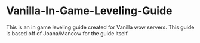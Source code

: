 # Vanilla-In-Game-Leveling-Guide
This is an in game leveling guide created for Vanilla wow servers. This guide is based off of  Joana/Mancow for the guide itself.

